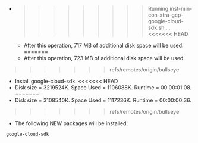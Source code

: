 * >>>>>>>>> Running inst-min-con-xtra-gcp-google-cloud-sdk.sh ...
<<<<<<< HEAD
  * After this operation, 717 MB of additional disk space will be used.
=======
  * After this operation, 723 MB of additional disk space will be used.
>>>>>>> refs/remotes/origin/bullseye
  * Install google-cloud-sdk.
<<<<<<< HEAD
  * Disk size = 3219524K. Space Used = 1106088K. Runtime = 00:00:01:08.
=======
  * Disk size = 3108540K. Space Used = 1117236K. Runtime = 00:00:00:36.
>>>>>>> refs/remotes/origin/bullseye
  * The following NEW packages will be installed:
  ```bash
google-cloud-sdk
  ```
